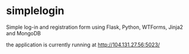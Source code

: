 # simplelogin
Simple log-in and registration form using Flask, Python, WTForms, Jinja2 and MongoDB

the application is currently running at http://104.131.27.56:5023/
